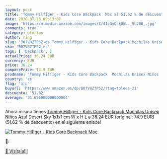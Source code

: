 ```yaml
---
layout: post
title: 'Tommy Hilfiger - Kids Core Backpack  Moc al 51.62 % de descuento'
date: 2020-07-26 09:13:07
image: 'https://m.media-amazon.com/images/I/41eGyQckUkL._SL200_.jpg'
comments: true
category: ofertas
author: ring
slug: 'B07V8ZTP52-es Tommy Hilfiger - Kids Core Backpack Mochilas Unisex Niños...'
sku: 'B07V8ZTP52-es'
tags: [ 'backpack', ]
actualPrice: 36.24 EUR
currency: EUR
price: 36.24
comparePrice: 74.9 EUR
prodname: 'Tommy Hilfiger - Kids Core Backpack  Mochilas Unisex Niños  Azul  Desert Sky   1x1x1 cm  W x H L '
country: 'es'
flag: '🇪🇸'
buyurl: 'https://www.amazon.es/dp/B07V8ZTP52/?tag=tolees-21'
descuento: '51.62'
average: '31.625000000000004'
---
```


Ahora mismo tienes [Tommy Hilfiger - Kids Core Backpack  Mochilas Unisex Niños  Azul  Desert Sky   1x1x1 cm  W x H L ](https://www.amazon.es/dp/B07V8ZTP52/?tag=tolees-21) a 36.24 EUR (original: 74.9 EUR) (51.62 %  de descuento) en el siguiente enlace!

[![Tommy Hilfiger - Kids Core Backpack  Moc](https://m.media-amazon.com/images/I/41eGyQckUkL._SL200_.jpg)](https://www.amazon.es/dp/B07V8ZTP52/?tag=tolees-21)

🔎:


[🛒 Visítala!!!](https://www.amazon.es/dp/B07V8ZTP52/?tag=tolees-21)
